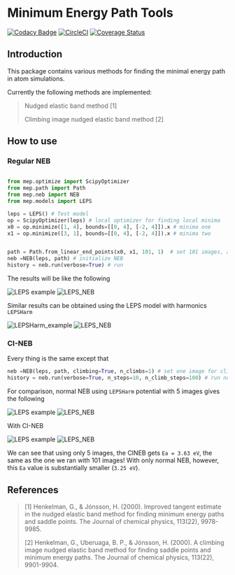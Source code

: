 # Minimum Energy Path Tools
[![Codacy Badge](https://api.codacy.com/project/badge/Grade/525c7fac5e5045b3bc969c47a83cc265)](https://app.codacy.com/app/chc273/mep?utm_source=github.com&utm_medium=referral&utm_content=chc273/mep&utm_campaign=Badge_Grade_Dashboard)
[![CircleCI](https://circleci.com/gh/chc273/mep.svg?style=svg)](https://circleci.com/gh/chc273/mep)
[![Coverage Status](https://coveralls.io/repos/github/chc273/mep/badge.svg?branch=master)](https://coveralls.io/github/chc273/mep?branch=master)

## Introduction 
This package contains various methods for finding the minimal energy path in atom simulations.

Currently the following methods are implemented:

> Nudged elastic band method \[1]
> 
> Climbing image nudged elastic band method \[2]

## How to use

### Regular NEB
```python

from mep.optimize import ScipyOptimizer
from mep.path import Path
from mep.neb import NEB
from mep.models import LEPS

leps = LEPS() # Test model 
op = ScipyOptimizer(leps) # local optimizer for finding local minima
x0 = op.minimize([1, 4], bounds=[[0, 4], [-2, 4]]).x # minima one
x1 = op.minimize([3, 1], bounds=[[0, 4], [-2, 4]]).x # minima two


path = Path.from_linear_end_points(x0, x1, 101, 1)  # set 101 images, and k=1
neb =NEB(leps, path) # initialize NEB
history = neb.run(verbose=True) # run

```

The results will be like the following

![LEPS example](./assets/leps.gif) ![LEPS_NEB](./assets/leps_ea.png) 

Similar results can be obtained using the LEPS model with harmonics `LEPSHarm`

![LEPSHarm_example](./assets/lepsharm.gif) ![LEPS_NEB](./assets/lepsharm_ea.png) 

### CI-NEB
Every thing is the same except that 
```python
neb =NEB(leps, path, climbing=True, n_climbs=1) # set one image for climbing
history = neb.run(verbose=True, n_steps=10, n_climb_steps=100) # run normal NEB for 10 steps and then switch to CINEB
```

For comparison, normal NEB using `LEPSHarm` potential with 5 images gives the following

![LEPS example](./assets/lepsharm_nocineb.png) ![LEPS_NEB](./assets/lepsharm_ea_nocineb.png) 

With CI-NEB 

![LEPS example](./assets/lepsharm_cineb.png) ![LEPS_NEB](./assets/lepsharm_ea_cineb.png) 

We can see that using only 5 images, the CINEB gets `Ea = 3.63 eV`, the same as the one we ran with 101 images!
With only normal NEB, however, this `Ea` value is substantially smaller (`3.25 eV`). 

## References

> \[1] Henkelman, G., & Jónsson, H. (2000). Improved tangent estimate in the nudged elastic band method for finding minimum energy paths and saddle points. The Journal of chemical physics, 113(22), 9978-9985.
> 
> \[2] Henkelman, G., Uberuaga, B. P., & Jónsson, H. (2000). A climbing image nudged elastic band method for finding saddle points and minimum energy paths. The Journal of chemical physics, 113(22), 9901-9904.